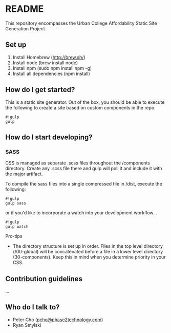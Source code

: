 # README #

This repository encompasses the Urban College Affordability Static Site Generation Project.

## Set up ##

1. Install Homebrew (http://brew.sh/)
1. Install node (brew install node)
1. Install npm (sudo npm install npm -g)
1. Install all dependencies (npm install)

## How do I get started? ##

This is a static site generator.  Out of the box, you should be able to execute the following to create a site based on custom components in the repo:


```
#!gulp
gulp
```


## How do I start developing? ##

### SASS ###
CSS is managed as separate .scss files throughout the /components directory. Create any .scss file there and gulp will poll it and include it with the major artifact.

To compile the sass files into a single compressed file in /dist, execute the following:
```
#!gulp
gulp sass
```
or if you'd like to incorporate a watch into your development workflow...
```
#!gulp
gulp watch
```

Pro-tips
* The directory structure is set up in order. Files in the top level directory (/00-global) will be concatenated before a file in a lower level directory (30-components).  Keep this in mind when you determine priority in your CSS.

## Contribution guidelines ##

...

## Who do I talk to? ##

* Peter Cho (pcho@phase2technology.com)
* Ryan Smylski